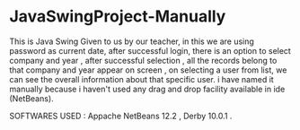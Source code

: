 # JavaSwingProject-Manually
This is Java Swing Given to us by our teacher, in this we are using password as current date, after successful login, there is an option to select company and year , 
after successful selection , all the records belong to that company and year appear on screen , on selecting a user from list, 
we can see the overall information about that specific user.
i have named it manually because i haven't used any drag and drop facility available in ide (NetBeans).

SOFTWARES USED : Appache NetBeans 12.2 , Derby 10.0.1 .
